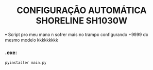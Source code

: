 <h1 align="center">CONFIGURAÇÃO AUTOMÁTICA SHORELINE SH1030W</h1>

𖧹 Script pro meu mano n sofrer mais no trampo configurando +9999 do mesmo modelo kkkkkkkkk

<h3>.exe: </h3>

```
pyinstaller main.py
```
